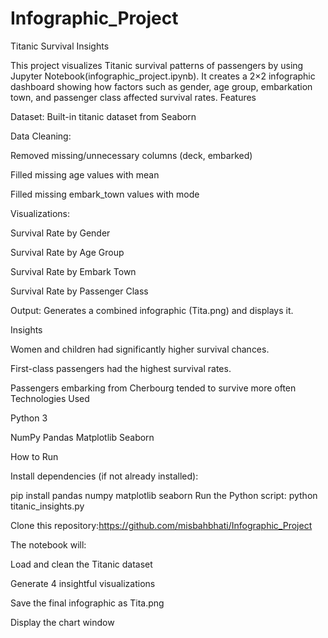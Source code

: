 # Infographic_Project
Titanic Survival Insights

This project visualizes Titanic survival patterns of passengers by using Jupyter Notebook(infographic_project.ipynb).
It creates a 2×2 infographic dashboard showing how factors such as gender, age group, embarkation town, and passenger class affected survival rates.
Features

Dataset: Built-in titanic dataset from Seaborn

Data Cleaning:

Removed missing/unnecessary columns (deck, embarked)

Filled missing age values with mean

Filled missing embark_town values with mode

Visualizations:

Survival Rate by Gender

Survival Rate by Age Group

Survival Rate by Embark Town

Survival Rate by Passenger Class

Output: Generates a combined infographic (Tita.png) and displays it.

Insights

Women and children had significantly higher survival chances.

First-class passengers had the highest survival rates.

Passengers embarking from Cherbourg tended to survive more often
Technologies Used

Python 3

NumPy
Pandas
Matplotlib
Seaborn

How to Run

Install dependencies (if not already installed):

pip install pandas numpy matplotlib seaborn
Run the Python script:
python titanic_insights.py

Clone this repository:https://github.com/misbahbhati/Infographic_Project

The notebook will:

Load and clean the Titanic dataset

Generate 4 insightful visualizations

Save the final infographic as Tita.png

Display the chart window

